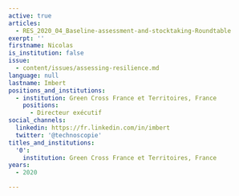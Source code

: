 ```yaml
---
active: true
articles:
  - RES_2020_04_Baseline-assessment-and-stocktaking-Roundtable
exerpt: ''
firstname: Nicolas
is_institution: false
issue:
  - content/issues/assessing-resilience.md
language: null
lastname: Imbert
positions_and_institutions:
  - institution: Green Cross France et Territoires, France
    positions:
      - Directeur exécutif
social_channels:
  linkedin: https://fr.linkedin.com/in/imbert
  twitter: '@technoscopie'
titles_and_institutions:
  '0':
    institution: Green Cross France et Territoires, France
years:
  - 2020

---
```

